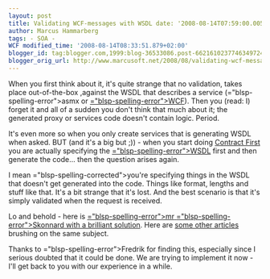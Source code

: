 ```yaml
---
layout: post
title: Validating WCF-messages with WSDL date: '2008-08-14T07:59:00.005+02:00'
author: Marcus Hammarberg
tags: - SOA -
WCF modified_time: '2008-08-14T08:33:51.879+02:00'
blogger_id: tag:blogger.com,1999:blog-36533086.post-6621610237746349724
blogger_orig_url: http://www.marcusoft.net/2008/08/validating-wcf-messages-with-wsdl.html
---
```


When you first think about it, it's quite strange that no
validation, takes place out-of-the-box ,against the <span
id="SPELLING_ERROR_0" class="blsp-spelling-error">WSDL</span> that
describes a service (<span>="blsp-spelling-error">asmx</span> or [<span>="blsp-spelling-error">WCF</span>](http://en.wikipedia.org/wiki/Windows_Communication_Foundation)).
Then you (read: I) forget it and all of a sudden you don't think that
much about it; the generated proxy or services code doesn't contain
logic. Period.

It's even more so when you only create services that is generating <span
id="SPELLING_ERROR_3" class="blsp-spelling-error">WSDL</span> when
asked. BUT (and it's a big but ;)) - when you start doing [Contract
First](http://en.wikipedia.org/wiki/Design_by_contract) you are actually
specifying the [<span>="blsp-spelling-error">WSDL</span>](http://en.wikipedia.org/wiki/Web_Services_Description_Language)
first and then generate the code... then the question arises again.

I mean <span>="blsp-spelling-corrected">you're</span> specifying things in the
<span id="SPELLING_ERROR_6" class="blsp-spelling-error">WSDL</span> that
doesn't get generated into the code. Things like format, lengths and
stuff like that. It's a bit strange that it's lost. And the best
scenario is that it's simply validated when the request is received.

Lo and behold - here is [<span>="blsp-spelling-error">mr</span> <span>="blsp-spelling-error">Skonnard</span> with a brilliant
solution](http://www.pluralsight.com/community/blogs/aaron/archive/2006/04/20/22181.aspx).
Here are [some other
articles](http://www.codeplex.com/WCFSecurity/Wiki/View.aspx?title=How%20To%20-%20Perform%20Message%20Validation%20with%20Schemas%20in%20WCF&referringTitle=How%20Tos)
brushing on the same subject.

Thanks to <span>="blsp-spelling-error">Fredrik</span> for finding this, especially
since I serious doubted that it could be done. We are trying to
implement it now - I'll get back to you with our experience in a while.
